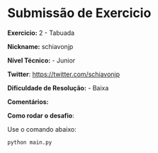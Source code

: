 # Submissão de Exercicio

**Exercicio:** 2 - Tabuada

**Nickname:** schiavonjp

**Nível Técnico:** - Junior

**Twitter**: https://twitter.com/schiavonjp

**Dificuldade de Resolução:** - Baixa

**Comentários:** 

**Como rodar o desafio**: 

Use o comando abaixo: 
```bash
python main.py
```